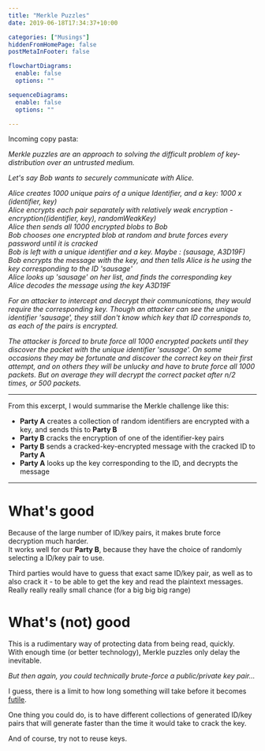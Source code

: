 ```yaml
---
title: "Merkle Puzzles"
date: 2019-06-18T17:34:37+10:00

categories: ["Musings"]
hiddenFromHomePage: false
postMetaInFooter: false

flowchartDiagrams:
  enable: false
  options: ""

sequenceDiagrams: 
  enable: false
  options: ""

---
```


Incoming copy pasta:

_Merkle puzzles are an approach to solving the difficult problem of key-distribution over an untrusted medium._  
  
_Let's say Bob wants to securely communicate with Alice._  

_Alice creates 1000 unique pairs of a unique Identifier, and a key:  1000 x (identifier, key)_  
_Alice encrypts each pair separately with relatively weak encryption - encryption((identifier, key), randomWeakKey)_  
_Alice then sends all 1000 encrypted blobs to Bob_  
_Bob chooses one encrypted blob at random and brute forces every password until it is cracked_  
_Bob is left with a unique identifier and a key. Maybe : (sausage, A3D19F)_  
_Bob encrypts the message with the key, and then tells Alice is he using the key corresponding to the ID 'sausage'_  
_Alice looks up 'sausage' on her list, and finds the corresponding key_  
_Alice decodes the message using the key A3D19F_

_For an attacker to intercept and decrypt their communications, they would require the corresponding key. Though an attacker can see the unique identifier 'sausage', they still don't know which key that ID corresponds to, as each of the pairs is encrypted._  

_The attacker is forced to brute force all 1000 encrypted packets until they discover the packet with the unique identifier 'sausage'. On some occasions they may be fortunate and discover the correct key on their first attempt, and on others they will be unlucky and have to brute force all 1000 packets. But on average they will decrypt the correct packet after n/2 times, or 500 packets._  


----

From this excerpt, I would summarise the Merkle challenge like this:

* **Party A** creates a collection of random identifiers are encrypted with a key, and sends this to **Party B**
* **Party B** cracks the encryption of one of the identifier-key pairs
* **Party B** sends a cracked-key-encrypted message with the cracked ID to **Party A**
* **Party A** looks up the key corresponding to the ID, and decrypts the message


---

# What&apos;s good

Because of the large number of ID/key pairs, it makes brute force decryption much harder.  
It works well for our **Party B**, because they have the choice of randomly selecting a ID/key pair to use.  

Third parties would have to guess that exact same ID/key pair, as well as to also crack it - to be able to get the key and read the plaintext messages. Really really really small chance (for a big big big range)

# What&apos;s (not) good

This is a rudimentary way of protecting data from being read, quickly.  
With enough time (or better technology), Merkle puzzles only delay the inevitable.

_But then again, you could technically brute-force a public/private key pair..._

I guess, there is a limit to how long something will take before it becomes [futile](../futility).

One thing you could do, is to have different collections of generated ID/key pairs that will generate faster than the time it would take to crack the key.

And of course, try not to reuse keys.

